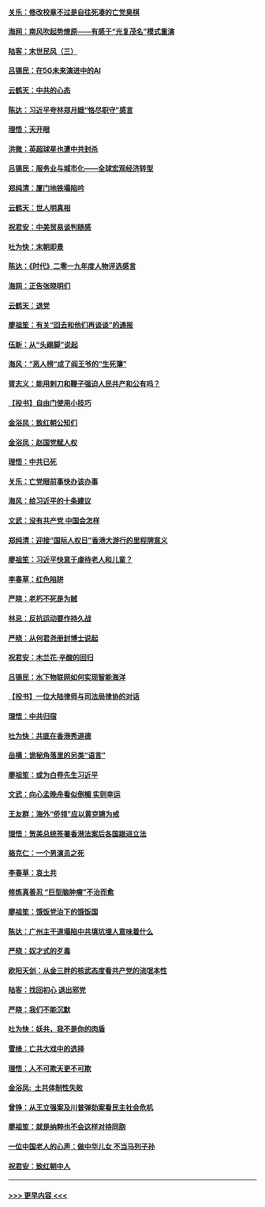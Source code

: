 #### [关乐：修改校章不过是自往死凑的亡党臭棋](../pages/nsc993/n11735097.md?t=12210933) 
#### [海网：南风吹起势燎原——有感于“光复茂名”模式重演](../pages/nsc993/n11732308.md?t=12210933) 
#### [陆客：末世民风（三）](../pages/nsc993/n11732211.md?t=12210933) 
#### [吕锡民：在5G未来演进中的AI](../pages/nsc993/n11730010.md?t=12210933) 
#### [云鹤天：中共的心态](../pages/nsc993/n11729906.md?t=12210933) 
#### [陈达：习近平夸林郑月娥“恪尽职守”感言](../pages/nsc993/n11729881.md?t=12210933) 
#### [理悟：天开眼](../pages/nsc993/n11729699.md?t=12210933) 
#### [洪微：英超球星也遭中共封杀](../pages/nsc993/n11727243.md?t=12210933) 
#### [吕锡民：服务业与城市化——全球宏观经济转型](../pages/nsc993/n11725845.md?t=12210933) 
#### [郑纯清：厦门地铁塌陷吟](../pages/nsc993/n11725813.md?t=12210933) 
#### [云鹤天：世人明真相](../pages/nsc993/n11725621.md?t=12210933) 
#### [祝君安：中美贸易谈判随感](../pages/nsc993/n11725609.md?t=12210933) 
#### [吐为快：末朝即景](../pages/nsc993/n11723365.md?t=12210933) 
#### [陈达：《时代》二零一九年度人物评选感言](../pages/nsc993/n11723337.md?t=12210933) 
#### [海网：正告张晓明们](../pages/nsc993/n11723228.md?t=12210933) 
#### [云鹤天：退党](../pages/nsc993/n11723056.md?t=12210933) 
#### [廖祖笙：有关“回去和他们再谈谈”的通报](../pages/nsc993/n11722442.md?t=12210933) 
#### [伍新：从“头踢脚”说起](../pages/nsc993/n11722429.md?t=12210933) 
#### [海风：“恶人榜”成了阎王爷的“生死簿”](../pages/nsc993/n11722272.md?t=12210933) 
#### [胥志义：能用剌刀和鞭子强迫人民共产和公有吗？](../pages/nsc993/n11720569.md?t=12210933) 
#### [【投书】自由门使用小技巧](../pages/nsc993/n11720180.md?t=12210933) 
#### [金浴凤：致红朝公知们](../pages/nsc993/n11720563.md?t=12210933) 
#### [金浴凤：赵国党赋人权](../pages/nsc993/n11720533.md?t=12210933) 
#### [理悟：中共已死](../pages/nsc993/n11720233.md?t=12210933) 
#### [关乐：亡党眼前事快办该办事](../pages/nsc993/n11719160.md?t=12210933) 
#### [海风：给习近平的十条建议](../pages/nsc993/n11717616.md?t=12210933) 
#### [文武：没有共产党 中国会怎样](../pages/nsc993/n11717584.md?t=12210933) 
#### [郑纯清：迎接“国际人权日”香港大游行的里程牌意义](../pages/nsc993/n11717417.md?t=12210933) 
#### [廖祖笙：习近平快意于虐待老人和儿童？](../pages/nsc993/n11715313.md?t=12210933) 
#### [李春草：红色陷阱](../pages/nsc993/n11715029.md?t=12210933) 
#### [严晓：老朽不死是为贼](../pages/nsc993/n11712910.md?t=12210933) 
#### [林忌：反抗运动要作持久战](../pages/nsc993/n11712623.md?t=12210933) 
#### [严晓：从何君尧册封博士说起](../pages/nsc993/n11712465.md?t=12210933) 
#### [祝君安：木兰花·辛酸的回归](../pages/nsc993/n11712381.md?t=12210933) 
#### [吕锡民：水下物联网如何实现智能海洋](../pages/nsc993/n11711158.md?t=12210933) 
#### [【投书】一位大陆律师与司法局律协的对话](../pages/nsc993/n11709675.md?t=12210933) 
#### [理悟：中共归宿](../pages/nsc993/n11710059.md?t=12210933) 
#### [吐为快：共匪在香港秀道德](../pages/nsc993/n11709979.md?t=12210933) 
#### [岳横：诡秘角落里的另类“语言”](../pages/nsc993/n11709792.md?t=12210933) 
#### [廖祖笙：或为白卷先生习近平](../pages/nsc993/n11708330.md?t=12210933) 
#### [文武：向心孟晚舟看似倒楣 实则幸运](../pages/nsc993/n11708236.md?t=12210933) 
#### [王友群：海外“侨领”应以黄克锵为戒](../pages/nsc993/n11706176.md?t=12210933) 
#### [理悟：贺美总统签署香港法案后各国跟进立法](../pages/nsc993/n11706853.md?t=12210933) 
#### [骆克仁：一个男演员之死](../pages/nsc993/n11706677.md?t=12210933) 
#### [李春草：哀土共](../pages/nsc993/n11706255.md?t=12210933) 
#### [修炼真善忍 “巨型脑肿瘤”不治而愈](../pages/nsc993/n11705340.md?t=12210933) 
#### [廖祖笙：饿饭党治下的饿饭国](../pages/nsc993/n11705085.md?t=12210933) 
#### [陈达：广州主干道塌陷中共填坑埋人意味着什么](../pages/nsc993/n11705046.md?t=12210933) 
#### [严晓：奴才式的歹毒](../pages/nsc993/n11704826.md?t=12210933) 
#### [欧阳天剑：从金三胖的核武态度看共产党的流氓本性](../pages/nsc993/n11702238.md?t=12210933) 
#### [陆客：找回初心 退出邪党](../pages/nsc993/n11702213.md?t=12210933) 
#### [严晓：我们不能沉默](../pages/nsc993/n11702110.md?t=12210933) 
#### [吐为快：妖共，我不是你的肉盾](../pages/nsc993/n11701366.md?t=12210933) 
#### [雪绮：亡共大戏中的选择](../pages/nsc993/n11699922.md?t=12210933) 
#### [理悟：人不可欺天更不可欺](../pages/nsc993/n11699657.md?t=12210933) 
#### [金浴凤:  土共体制性失败](../pages/nsc993/n11699361.md?t=12210933) 
#### [曾铮：从王立强案及川普弹劾案看民主社会危机](../pages/nsc993/n11699318.md?t=12210933) 
#### [廖祖笙：就是纳粹也不会这样对待同胞](../pages/nsc993/n11697658.md?t=12210933) 
#### [一位中国老人的心声：做中华儿女 不当马列子孙](../pages/nsc993/n11697525.md?t=12210933) 
#### [祝君安：致红朝中人](../pages/nsc993/n11697518.md?t=12210933) 

----
#### [ >>> 更早内容 <<< ](../indexes/nsc993-earlier.md)
